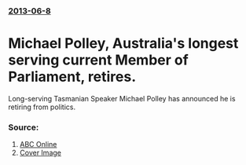 ### [2013-06-8](/news/2013/06/8/index.md)

# Michael Polley, Australia's longest serving current Member of Parliament, retires. 

Long-serving Tasmanian Speaker Michael Polley has announced he is retiring from politics.


### Source:

1. [ABC Online](http://www.abc.net.au/news/2013-06-07/longest-serving-speaker-steps-down/4739382)
1. [Cover Image](http://www.abc.net.au/news/image/421070-1x1-700x700.jpg)
